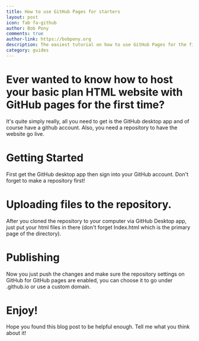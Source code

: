 ```yaml
---
title: How to use GitHub Pages for starters
layout: post
icon: fab fa-github
author: Bob Pony
comments: true
author-link: https://bobpony.org
description: The easiest tutorial on how to use GitHub Pages for the first time.
category: guides
---
```


# Ever wanted to know how to host your basic plan HTML website with GitHub pages for the first time?
It's quite simply really, all you need to get is the GitHub desktop app and of course have a github account. Also, you need a repository to have the website go live.
# Getting Started
First get the GitHub desktop app then sign into your GitHub account. Don't forget to make a repository first!
# Uploading files to the repository.
After you cloned the repository to your computer via GitHub Desktop app, just put your html files in there (don't forget Index.html which is the primary page of the directory).
# Publishing
Now you just push the changes and make sure the repository settings on GitHub for GitHub pages are enabled, you can choose it to go under <username>.github.io or use a custom domain.
# Enjoy!
Hope you found this blog post to be helpful enough. Tell me what you think about it!
